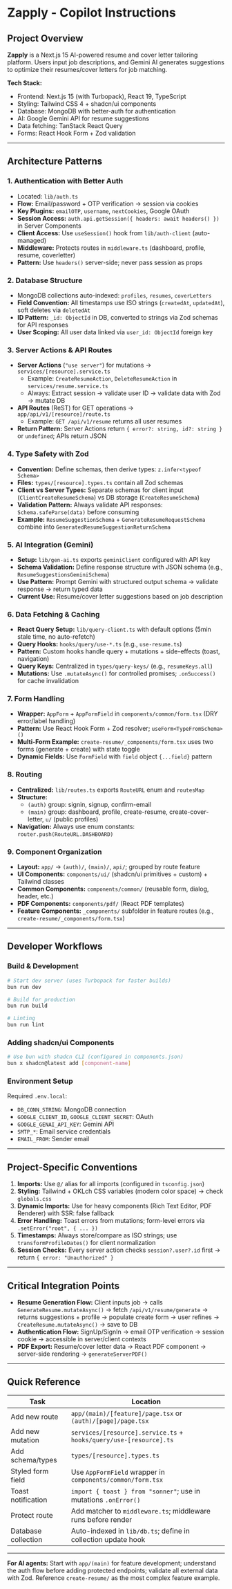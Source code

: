 # Zapply - Copilot Instructions

## Project Overview

**Zapply** is a Next.js 15 AI-powered resume and cover letter tailoring platform. Users input job descriptions, and Gemini AI generates suggestions to optimize their resumes/cover letters for job matching.

**Tech Stack:**
- Frontend: Next.js 15 (with Turbopack), React 19, TypeScript
- Styling: Tailwind CSS 4 + shadcn/ui components
- Database: MongoDB with better-auth for authentication
- AI: Google Gemini API for resume suggestions
- Data fetching: TanStack React Query
- Forms: React Hook Form + Zod validation

---

## Architecture Patterns

### 1. **Authentication with Better Auth**
- Located: `lib/auth.ts`
- **Flow:** Email/password + OTP verification → session via cookies
- **Key Plugins:** `emailOTP`, `username`, `nextCookies`, Google OAuth
- **Session Access:** `auth.api.getSession({ headers: await headers() })` in Server Components
- **Client Access:** Use `useSession()` hook from `lib/auth-client` (auto-managed)
- **Middleware:** Protects routes in `middleware.ts` (dashboard, profile, resume, coverletter)
- **Pattern:** Use `headers()` server-side; never pass session as props

### 2. **Database Structure**
- MongoDB collections auto-indexed: `profiles`, `resumes`, `coverLetters`
- **Field Convention:** All timestamps use ISO strings (`createdAt`, `updatedAt`), soft deletes via `deletedAt`
- **ID Pattern:** `_id: ObjectId` in DB, converted to strings via Zod schemas for API responses
- **User Scoping:** All user data linked via `user_id: ObjectId` foreign key

### 3. **Server Actions & API Routes**
- **Server Actions** (`"use server"`) for mutations → `services/[resource].service.ts`
  - Example: `CreateResumeAction`, `DeleteResumeAction` in `services/resume.service.ts`
  - Always: Extract session → validate user ID → validate data with Zod → mutate DB
- **API Routes** (ReST) for GET operations → `app/api/v1/[resource]/route.ts`
  - Example: `GET /api/v1/resume` returns all user resumes
- **Return Pattern:** Server Actions return `{ error?: string, id?: string }` or `undefined`; APIs return JSON

### 4. **Type Safety with Zod**
- **Convention:** Define schemas, then derive types: `z.infer<typeof Schema>`
- **Files:** `types/[resource].types.ts` contain all Zod schemas
- **Client vs Server Types:** Separate schemas for client input (`ClientCreateResumeSchema`) vs DB storage (`CreateResumeSchema`)
- **Validation Pattern:** Always validate API responses: `Schema.safeParse(data)` before consuming
- **Example:** `ResumeSuggestionSchema` + `GenerateResumeRequestSchema` combine into `GeneratedResumeSuggestionReturnSchema`

### 5. **AI Integration (Gemini)**
- **Setup:** `lib/gen-ai.ts` exports `geminiClient` configured with API key
- **Schema Validation:** Define response structure with JSON schema (e.g., `ResumeSuggestionsGeminiSchema`)
- **Use Pattern:** Prompt Gemini with structured output schema → validate response → return typed data
- **Current Use:** Resume/cover letter suggestions based on job description

### 6. **Data Fetching & Caching**
- **React Query Setup:** `lib/query-client.ts` with default options (5min stale time, no auto-refetch)
- **Query Hooks:** `hooks/query/use-*.ts` (e.g., `use-resume.ts`)
- **Pattern:** Custom hooks handle query + mutations + side-effects (toast, navigation)
- **Query Keys:** Centralized in `types/query-keys/` (e.g., `resumeKeys.all`)
- **Mutations:** Use `.mutateAsync()` for controlled promises; `.onSuccess()` for cache invalidation

### 7. **Form Handling**
- **Wrapper:** `AppForm` + `AppFormField` in `components/common/form.tsx` (DRY error/label handling)
- **Pattern:** Use React Hook Form + Zod resolver; `useForm<TypeFromSchema>()`
- **Multi-Form Example:** `create-resume/_components/form.tsx` uses two forms (generate + create) with state toggle
- **Dynamic Fields:** Use `FormField` with `field` object `{...field}` pattern

### 8. **Routing**
- **Centralized:** `lib/routes.ts` exports `RouteURL` enum and `routesMap`
- **Structure:**
  - `(auth)` group: signin, signup, confirm-email
  - `(main)` group: dashboard, profile, create-resume, create-cover-letter, `u/` (public profiles)
- **Navigation:** Always use enum constants: `router.push(RouteURL.DASHBOARD)`

### 9. **Component Organization**
- **Layout:** `app/` → `(auth)/`, `(main)/`, `api/`; grouped by route feature
- **UI Components:** `components/ui/` (shadcn/ui primitives + custom) + Tailwind classes
- **Common Components:** `components/common/` (reusable form, dialog, header, etc.)
- **PDF Components:** `components/pdf/` (React PDF templates)
- **Feature Components:** `_components/` subfolder in feature routes (e.g., `create-resume/_components/form.tsx`)

---

## Developer Workflows

### Build & Development
```bash
# Start dev server (uses Turbopack for faster builds)
bun run dev

# Build for production
bun run build

# Linting
bun run lint
```

### Adding shadcn/ui Components
```bash
# Use bun with shadcn CLI (configured in components.json)
bun x shadcn@latest add [component-name]
```

### Environment Setup
Required `.env.local`:
- `DB_CONN_STRING`: MongoDB connection
- `GOOGLE_CLIENT_ID`, `GOOGLE_CLIENT_SECRET`: OAuth
- `GOOGLE_GENAI_API_KEY`: Gemini API
- `SMTP_*`: Email service credentials
- `EMAIL_FROM`: Sender email

---

## Project-Specific Conventions

1. **Imports:** Use `@/` alias for all imports (configured in `tsconfig.json`)
2. **Styling:** Tailwind + OKLch CSS variables (modern color space) → check `globals.css`
3. **Dynamic Imports:** Use for heavy components (Rich Text Editor, PDF Renderer) with SSR: false fallback
4. **Error Handling:** Toast errors from mutations; form-level errors via `.setError("root", { ... })`
5. **Timestamps:** Always store/compare as ISO strings; use `transformProfileDates()` for client normalization
6. **Session Checks:** Every server action checks `session?.user?.id` first → return `{ error: "Unauthorized" }`

---

## Critical Integration Points

- **Resume Generation Flow:** Client inputs job → calls `GenerateResume.mutateAsync()` → fetch `/api/v1/resume/generate` → returns suggestions + profile → populate create form → user refines → `CreateResume.mutateAsync()` → save to DB
- **Authentication Flow:** SignUp/SignIn → email OTP verification → session cookie → accessible in server/client contexts
- **PDF Export:** Resume/cover letter data → React PDF component → server-side rendering → `generateServerPDF()`

---

## Quick Reference

| Task | Location |
|------|----------|
| Add new route | `app/(main)/[feature]/page.tsx` or `(auth)/[page]/page.tsx` |
| Add new mutation | `services/[resource].service.ts` + `hooks/query/use-[resource].ts` |
| Add schema/types | `types/[resource].types.ts` |
| Styled form field | Use `AppFormField` wrapper in `components/common/form.tsx` |
| Toast notification | `import { toast } from "sonner"`; use in mutations `.onError()` |
| Protect route | Add matcher to `middleware.ts`; middleware runs before render |
| Database collection | Auto-indexed in `lib/db.ts`; define in collection update hook |

---

**For AI agents:** Start with `app/(main)` for feature development; understand the auth flow before adding protected endpoints; validate all external data with Zod. Reference `create-resume/` as the most complex feature example.
